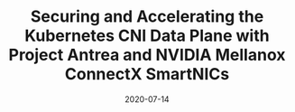 ---
title: "Securing and Accelerating the Kubernetes CNI Data Plane with Project Antrea and NVIDIA Mellanox ConnectX SmartNICs"
date: 2020-07-14
excerpt: CNCF Webinar presentation by Antonin Bas, Moshe Levi, Cody McCain, and Itay Ozery
external: https://youtu.be/KtSJCt_n3Gs
embed: https://www.youtube.com/embed/KtSJCt_n3Gs
slides: https://www.cncf.io/wp-content/uploads/2020/07/Antrea-CNCF-July2020.pdf
---